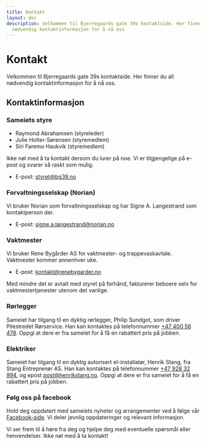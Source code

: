 ```yaml
---
title: Kontakt
layout: doc
description: Velkommen til Bjerregaards gate 39s kontaktside. Her finner du all
  nødvendig kontaktinformasjon for å nå oss
---
```

# Kontakt

Velkommen til Bjerregaards gate 39s kontaktside. Her finner du all nødvendig kontaktinformasjon for å nå oss.

## Kontaktinformasjon

### Sameiets styre

* Raymond Abrahamsen (styreleder)
* Julie Holter-Sørensen (styremedlem)
* Siri Faremo Haukvik (styremedlem)

Ikke nøl med å ta kontakt dersom du lurer på noe. Vi er tilgjengelige på e-post og svarer så raskt som mulig.

* E-post: styret@bg39.no

### Forvaltningsselskap (Norian)

Vi bruker Norian som forvaltningsselskap og har Signe A. Langestrand som kontaktperson der.

* E-post: signe.a.langestrand@norian.no

### Vaktmester

Vi bruker Rene Bygårder AS for vaktmester- og trappevaskavtale. Vaktmester kommer annenhver uke.

* E-post: kontakt@renebygarder.no

Med mindre det er avtalt med styret på forhånd, fakturerer beboere selv for vaktmestertjenester utenom det vanlige.

### Rørlegger

Sameiet har tilgang til en dyktig rørlegger, Philip Sundgot, som driver Pilestredet Rørservice. Han kan kontaktes på telefonnummer [+47 400 56 478](tel:+4740056478). Oppgi at dere er fra sameiet for å få en rabattert pris på jobben.

### Elektriker

Sameiet har tilgang til en dyktig autorisert el-installatør, Henrik Stang, fra Stang Entreprenør AS. Han kan kontaktes på telefonnummer [+47 928 32 994](tel:+4792832994), og epost post@henrikstang.no. Oppgi at dere er fra sameiet for å få en rabattert pris på jobben.

### Følg oss på facebook

Hold deg oppdatert med sameiets nyheter og arrangementer ved å følge vår [Facebook-side](https://www.facebook.com/groups/1795312797353075/). Vi deler jevnlig oppdateringer og relevant informasjon.

Vi ser frem til å høre fra deg og hjelpe deg med eventuelle spørsmål eller henvendelser. Ikke nøl med å ta kontakt!
